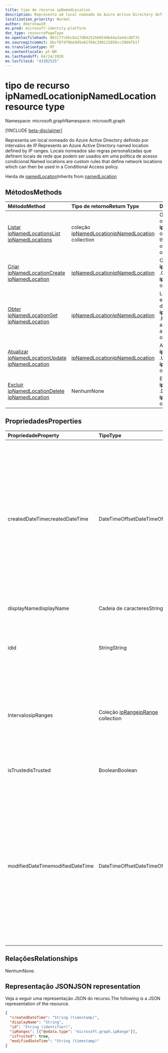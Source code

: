 ```yaml
---
title: tipo de recurso ipNamedLocation
description: Representa um local nomeado do Azure Active Directory definido por intervalos de IP. Locais nomeados são regras personalizadas que definem locais de rede que podem ser usados em uma política de acesso condicional.
localization_priority: Normal
author: dkershaw10
ms.prod: microsoft-identity-platform
doc_type: resourcePageType
ms.openlocfilehash: 067c77c6bc8a17d84252568548b44a3a44cd8f35
ms.sourcegitcommit: bbcf074f0be9d5e02f84c290122850cc5968fb1f
ms.translationtype: MT
ms.contentlocale: pt-BR
ms.lasthandoff: 04/14/2020
ms.locfileid: "43382525"
---
```

# <a name="ipnamedlocation-resource-type"></a><span data-ttu-id="0abdd-104">tipo de recurso ipNamedLocation</span><span class="sxs-lookup"><span data-stu-id="0abdd-104">ipNamedLocation resource type</span></span>

<span data-ttu-id="0abdd-105">Namespace: microsoft.graph</span><span class="sxs-lookup"><span data-stu-id="0abdd-105">Namespace: microsoft.graph</span></span>

[!INCLUDE [beta-disclaimer](../../includes/beta-disclaimer.md)]

<span data-ttu-id="0abdd-106">Representa um local nomeado do Azure Active Directory definido por intervalos de IP.</span><span class="sxs-lookup"><span data-stu-id="0abdd-106">Represents an Azure Active Directory named location defined by IP ranges.</span></span> <span data-ttu-id="0abdd-107">Locais nomeados são regras personalizadas que definem locais de rede que podem ser usados em uma política de acesso condicional.</span><span class="sxs-lookup"><span data-stu-id="0abdd-107">Named locations are custom rules that define network locations which can then be used in a Conditional Access policy.</span></span>

<span data-ttu-id="0abdd-108">Herda de [namedLocation](../resources/namedLocation.md)</span><span class="sxs-lookup"><span data-stu-id="0abdd-108">Inherits from [namedLocation](../resources/namedLocation.md)</span></span>

## <a name="methods"></a><span data-ttu-id="0abdd-109">Métodos</span><span class="sxs-lookup"><span data-stu-id="0abdd-109">Methods</span></span>

| <span data-ttu-id="0abdd-110">Método</span><span class="sxs-lookup"><span data-stu-id="0abdd-110">Method</span></span>       | <span data-ttu-id="0abdd-111">Tipo de retorno</span><span class="sxs-lookup"><span data-stu-id="0abdd-111">Return Type</span></span> | <span data-ttu-id="0abdd-112">Descrição</span><span class="sxs-lookup"><span data-stu-id="0abdd-112">Description</span></span> |
|:-------------|:------------|:------------|
| [<span data-ttu-id="0abdd-113">Listar ipNamedLocations</span><span class="sxs-lookup"><span data-stu-id="0abdd-113">List ipNamedLocations</span></span>](../api/conditionalaccessroot-list-namedlocations.md) | <span data-ttu-id="0abdd-114">coleção [ipNamedLocation](ipNamedLocation.md)</span><span class="sxs-lookup"><span data-stu-id="0abdd-114">[ipNamedLocation](ipNamedLocation.md) collection</span></span> | <span data-ttu-id="0abdd-115">Obtenha todos os objetos **ipNamedLocation** na organização.</span><span class="sxs-lookup"><span data-stu-id="0abdd-115">Get all the **ipNamedLocation** objects in the organization.</span></span> |
| [<span data-ttu-id="0abdd-116">Criar ipNamedLocation</span><span class="sxs-lookup"><span data-stu-id="0abdd-116">Create ipNamedLocation</span></span>](../api/conditionalaccessroot-post-namedlocations.md) | [<span data-ttu-id="0abdd-117">ipNamedLocation</span><span class="sxs-lookup"><span data-stu-id="0abdd-117">ipNamedLocation</span></span>](ipNamedLocation.md) | <span data-ttu-id="0abdd-118">Criar um novo objeto **ipNamedLocation** .</span><span class="sxs-lookup"><span data-stu-id="0abdd-118">Create a new **ipNamedLocation** object.</span></span> |
| [<span data-ttu-id="0abdd-119">Obter ipNamedLocation</span><span class="sxs-lookup"><span data-stu-id="0abdd-119">Get ipNamedLocation</span></span>](../api/ipnamedlocation-get.md) | [<span data-ttu-id="0abdd-120">ipNamedLocation</span><span class="sxs-lookup"><span data-stu-id="0abdd-120">ipNamedLocation</span></span>](ipnamedlocation.md) | <span data-ttu-id="0abdd-121">Leia as propriedades e os relacionamentos de um objeto **ipNamedLocation** .</span><span class="sxs-lookup"><span data-stu-id="0abdd-121">Read the properties and relationships of an **ipNamedLocation** object.</span></span> |
| [<span data-ttu-id="0abdd-122">Atualizar ipNamedLocation</span><span class="sxs-lookup"><span data-stu-id="0abdd-122">Update ipNamedLocation</span></span>](../api/ipnamedlocation-update.md) | [<span data-ttu-id="0abdd-123">ipNamedLocation</span><span class="sxs-lookup"><span data-stu-id="0abdd-123">ipNamedLocation</span></span>](ipnamedlocation.md) | <span data-ttu-id="0abdd-124">Atualize um objeto **ipNamedLocation** .</span><span class="sxs-lookup"><span data-stu-id="0abdd-124">Update an **ipNamedLocation** object.</span></span> |
| [<span data-ttu-id="0abdd-125">Excluir ipNamedLocation</span><span class="sxs-lookup"><span data-stu-id="0abdd-125">Delete ipNamedLocation</span></span>](../api/ipnamedlocation-delete.md) | <span data-ttu-id="0abdd-126">Nenhum</span><span class="sxs-lookup"><span data-stu-id="0abdd-126">None</span></span> | <span data-ttu-id="0abdd-127">Excluir um objeto **ipNamedLocation** .</span><span class="sxs-lookup"><span data-stu-id="0abdd-127">Delete an **ipNamedLocation** object.</span></span> |

## <a name="properties"></a><span data-ttu-id="0abdd-128">Propriedades</span><span class="sxs-lookup"><span data-stu-id="0abdd-128">Properties</span></span>

| <span data-ttu-id="0abdd-129">Propriedade</span><span class="sxs-lookup"><span data-stu-id="0abdd-129">Property</span></span>     | <span data-ttu-id="0abdd-130">Tipo</span><span class="sxs-lookup"><span data-stu-id="0abdd-130">Type</span></span>        | <span data-ttu-id="0abdd-131">Descrição</span><span class="sxs-lookup"><span data-stu-id="0abdd-131">Description</span></span> |
|:-------------|:------------|:------------|
|<span data-ttu-id="0abdd-132">createdDateTime</span><span class="sxs-lookup"><span data-stu-id="0abdd-132">createdDateTime</span></span>|<span data-ttu-id="0abdd-133">DateTimeOffset</span><span class="sxs-lookup"><span data-stu-id="0abdd-133">DateTimeOffset</span></span>|<span data-ttu-id="0abdd-134">O tipo TIMESTAMP representa data e hora de criação do local usando o formato ISO 8601 e está sempre no horário UTC.</span><span class="sxs-lookup"><span data-stu-id="0abdd-134">The Timestamp type represents creation date and time of the location using ISO 8601 format and is always in UTC time.</span></span> <span data-ttu-id="0abdd-135">Por exemplo, meia-noite em UTC no dia 1º de janeiro de 2014 teria esta aparência: `'2014-01-01T00:00:00Z'`.</span><span class="sxs-lookup"><span data-stu-id="0abdd-135">For example, midnight UTC on Jan 1, 2014 would look like this: `'2014-01-01T00:00:00Z'`.</span></span> <span data-ttu-id="0abdd-136">Somente leitura.</span><span class="sxs-lookup"><span data-stu-id="0abdd-136">Read-only.</span></span> <span data-ttu-id="0abdd-137">Herdado de [namedLocation](../resources/namedLocation.md).</span><span class="sxs-lookup"><span data-stu-id="0abdd-137">Inherited from [namedLocation](../resources/namedLocation.md).</span></span>|
|<span data-ttu-id="0abdd-138">displayName</span><span class="sxs-lookup"><span data-stu-id="0abdd-138">displayName</span></span>|<span data-ttu-id="0abdd-139">Cadeia de caracteres</span><span class="sxs-lookup"><span data-stu-id="0abdd-139">String</span></span>|<span data-ttu-id="0abdd-140">Nome legível do local.</span><span class="sxs-lookup"><span data-stu-id="0abdd-140">Human-readable name of the location.</span></span>|
|<span data-ttu-id="0abdd-141">id</span><span class="sxs-lookup"><span data-stu-id="0abdd-141">id</span></span>|<span data-ttu-id="0abdd-142">String</span><span class="sxs-lookup"><span data-stu-id="0abdd-142">String</span></span>|<span data-ttu-id="0abdd-143">Identificador de um objeto namedLocation.</span><span class="sxs-lookup"><span data-stu-id="0abdd-143">Identifier of a namedLocation object.</span></span> <span data-ttu-id="0abdd-144">Somente leitura.</span><span class="sxs-lookup"><span data-stu-id="0abdd-144">Read-only.</span></span> <span data-ttu-id="0abdd-145">Herdado de [namedLocation](../resources/namedLocation.md).</span><span class="sxs-lookup"><span data-stu-id="0abdd-145">Inherited from [namedLocation](../resources/namedLocation.md).</span></span>|
|<span data-ttu-id="0abdd-146">Intervalos</span><span class="sxs-lookup"><span data-stu-id="0abdd-146">ipRanges</span></span>|<span data-ttu-id="0abdd-147">Coleção [ipRange](iprange.md)</span><span class="sxs-lookup"><span data-stu-id="0abdd-147">[ipRange](iprange.md) collection</span></span>|<span data-ttu-id="0abdd-148">Lista de intervalos de endereços IP no formato CIDR do IPv4 (por exemplo, 1.2.3.4/32) ou qualquer formato IPv6 permitido da IETF RFC596.</span><span class="sxs-lookup"><span data-stu-id="0abdd-148">List of IP address ranges in IPv4 CIDR format (e.g. 1.2.3.4/32) or any allowable IPv6 format from IETF RFC596.</span></span>|
|<span data-ttu-id="0abdd-149">isTrusted</span><span class="sxs-lookup"><span data-stu-id="0abdd-149">isTrusted</span></span>|<span data-ttu-id="0abdd-150">Boolean</span><span class="sxs-lookup"><span data-stu-id="0abdd-150">Boolean</span></span>|<span data-ttu-id="0abdd-151">True se esse local é explicitamente confiável.</span><span class="sxs-lookup"><span data-stu-id="0abdd-151">True if this location is explicitly trusted.</span></span>|
|<span data-ttu-id="0abdd-152">modifiedDateTime</span><span class="sxs-lookup"><span data-stu-id="0abdd-152">modifiedDateTime</span></span>|<span data-ttu-id="0abdd-153">DateTimeOffset</span><span class="sxs-lookup"><span data-stu-id="0abdd-153">DateTimeOffset</span></span>|<span data-ttu-id="0abdd-154">O tipo TIMESTAMP representa data e hora da última modificação do local usando o formato ISO 8601 e está sempre no horário UTC.</span><span class="sxs-lookup"><span data-stu-id="0abdd-154">The Timestamp type represents last modified date and time of the location using ISO 8601 format and is always in UTC time.</span></span> <span data-ttu-id="0abdd-155">Por exemplo, meia-noite em UTC no dia 1º de janeiro de 2014 teria esta aparência: `'2014-01-01T00:00:00Z'`.</span><span class="sxs-lookup"><span data-stu-id="0abdd-155">For example, midnight UTC on Jan 1, 2014 would look like this: `'2014-01-01T00:00:00Z'`.</span></span> <span data-ttu-id="0abdd-156">Somente leitura.</span><span class="sxs-lookup"><span data-stu-id="0abdd-156">Read-only.</span></span> <span data-ttu-id="0abdd-157">Herdado de [namedLocation](../resources/namedLocation.md).</span><span class="sxs-lookup"><span data-stu-id="0abdd-157">Inherited from [namedLocation](../resources/namedLocation.md).</span></span>|

## <a name="relationships"></a><span data-ttu-id="0abdd-158">Relações</span><span class="sxs-lookup"><span data-stu-id="0abdd-158">Relationships</span></span>

<span data-ttu-id="0abdd-159">Nenhum</span><span class="sxs-lookup"><span data-stu-id="0abdd-159">None.</span></span>

## <a name="json-representation"></a><span data-ttu-id="0abdd-160">Representação JSON</span><span class="sxs-lookup"><span data-stu-id="0abdd-160">JSON representation</span></span>

<span data-ttu-id="0abdd-161">Veja a seguir uma representação JSON do recurso.</span><span class="sxs-lookup"><span data-stu-id="0abdd-161">The following is a JSON representation of the resource.</span></span>

<!-- {
  "blockType": "resource",
  "optionalProperties": [

  ],
  "@odata.type": "microsoft.graph.ipNamedLocation",
  "baseType": ""
}-->

```json
{
  "createdDateTime": "String (timestamp)",
  "displayName": "String",
  "id": "String (identifier)",
  "ipRanges": [{"@odata.type": "microsoft.graph.ipRange"}],
  "isTrusted": true,
  "modifiedDateTime": "String (timestamp)"
}
```

<!-- uuid: 16cd6b66-4b1a-43a1-adaf-3a886856ed98
2019-02-04 14:57:30 UTC -->
<!-- {
  "type": "#page.annotation",
  "description": "ipNamedLocation resource",
  "keywords": "",
  "section": "documentation",
  "tocPath": ""
}-->
